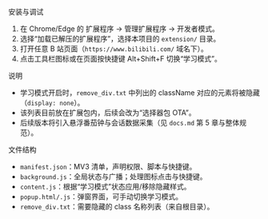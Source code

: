 安装与调试

1. 在 Chrome/Edge 的 扩展程序 → 管理扩展程序 → 开发者模式。
2. 选择“加载已解压的扩展程序”，选择本项目的 `extension/` 目录。
3. 打开任意 B 站页面（`https://www.bilibili.com/` 域名下）。
4. 点击工具栏图标或在页面按快捷键 Alt+Shift+F 切换“学习模式”。

说明

- 学习模式开启时，`remove_div.txt` 中列出的 className 对应的元素将被隐藏（`display: none`）。
- 该列表目前放在扩展包内，后续会改为“选择器包 OTA”。
- 后续版本将引入悬浮番茄钟与会话数据采集（见 `docs.md` 第 5 章与整体规范）。

文件结构

- `manifest.json`：MV3 清单，声明权限、脚本与快捷键。
- `background.js`：全局状态与广播；处理图标点击与快捷键。
- `content.js`：根据“学习模式”状态应用/移除隐藏样式。
- `popup.html/.js`：弹窗界面，可手动切换学习模式。
- `remove_div.txt`：需要隐藏的 class 名称列表（来自根目录）。


